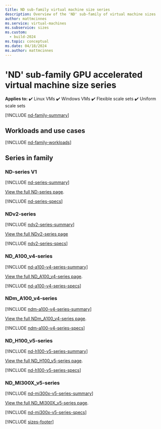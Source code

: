 ```yaml
---
title: ND sub-family virtual machine size series
description: Overview of the 'ND' sub-family of virtual machine sizes
author: mattmcinnes
ms.service: virtual-machines
ms.subservice: sizes
ms.custom:
  - build-2024
ms.topic: conceptual
ms.date: 04/18/2024
ms.author: mattmcinnes
---
```


# 'ND' sub-family GPU accelerated virtual machine size series

**Applies to:** :heavy_check_mark: Linux VMs :heavy_check_mark: Windows VMs :heavy_check_mark: Flexible scale sets :heavy_check_mark: Uniform scale sets

[!INCLUDE [nd-family-summary](./includes/nd-family-summary.md)]

## Workloads and use cases

[!INCLUDE [nd-family-workloads](./includes/nd-family-workloads.md)]

## Series in family

### ND-series V1
[!INCLUDE [nd-series-summary](./includes/nd-series-summary.md)]

[View the full ND-series page](../../nd-series.md).

[!INCLUDE [nd-series-specs](./includes/nd-series-specs.md)]


### NDv2-series
[!INCLUDE [ndv2-series-summary](./includes/ndv2-series-summary.md)]

[View the full NDv2-series page](../../ndv2-series.md)

[!INCLUDE [ndv2-series-specs](./includes/ndv2-series-specs.md)]


###  ND_A100_v4-series
[!INCLUDE [nd-a100-v4-series-summary](./includes/nd-a100-v4-series-summary.md)]

[View the full ND_A100_v4-series page](../../nda100-v4-series.md).

[!INCLUDE [nd-a100-v4-series-specs](./includes/nd-a100-v4-series-specs.md)]


### NDm_A100_v4-series
[!INCLUDE [ndm-a100-v4-series-summary](./includes/ndm-a100-v4-series-summary.md)]

[View the full NDm_A100_v4-series page](../../ndm-a100-v4-series.md).

[!INCLUDE [ndm-a100-v4-series-specs](./includes/ndm-a100-v4-series-specs.md)]


### ND_H100_v5-series
[!INCLUDE [nd-h100-v5-series-summary](./includes/nd-h100-v5-series-summary.md)]

[View the full ND_H100_v5-series page](../../nd-h100-v5-series.md).

[!INCLUDE [nd-h100-v5-series-specs](./includes/nd-h100-v5-series-specs.md)]

### ND_MI300X_v5-series
[!INCLUDE [nd-mi300x-v5-series-summary](./includes/nd-mi300x-v5-series-summary.md)]

[View the full ND_MI300X_v5-series page](./nd-mi300x-v5-series.md).

[!INCLUDE [nd-mi300x-v5-series-specs](./includes/nd-mi300x-v5-series-specs.md)]


[!INCLUDE [sizes-footer](../includes/sizes-footer.md)]
